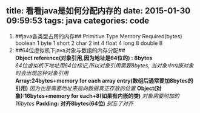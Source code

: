 title: 看看java是如何分配内存的
date: 2015-01-30 09:59:53
tags: java
categories: code
---
1. ##java各类型占用的内存##
 Primitive Type       Memory Required(bytes) 
 boolean                 1
 byte                        1
short                       2
char                        2
int                           4
float                        4
long                        8
double                    8
2. ##64位虚拟机下java对象与数组的内存分配##  
 **Object reference(对象引用,因为地址是64位的) : 8bytes**  
*64位虚拟机下地址用64位标记,所以对象引用需要8bytes, 当对象中内嵌对象时会出现这种对象引用*  
 **Array:24bytes+memory for each array entry(数组后通常要加8bytes的引用)**
 *因为也是需要地址来指向数据真正存放的位置*
 **Object(对象):16bytes+memory for each+8(如果有内嵌的类)**
 *对象需要附加的16bytes*
**Padding: 对齐8bytes(64位)**
  *别忘了对齐* 
